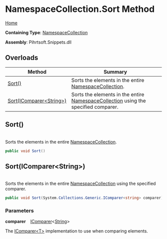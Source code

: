 # NamespaceCollection\.Sort Method

[Home](../../../../README.md)

**Containing Type**: [NamespaceCollection](../README.md)

**Assembly**: Pihrtsoft\.Snippets\.dll

## Overloads

| Method | Summary |
| ------ | ------- |
| [Sort()](#Pihrtsoft_Snippets_NamespaceCollection_Sort) | Sorts the elements in the entire [NamespaceCollection](../README.md)\. |
| [Sort(IComparer\<String>)](#Pihrtsoft_Snippets_NamespaceCollection_Sort_System_Collections_Generic_IComparer_System_String__) | Sorts the elements in the entire [NamespaceCollection](../README.md) using the specified comparer\. |

## Sort\(\) <a id="Pihrtsoft_Snippets_NamespaceCollection_Sort"></a>

\
Sorts the elements in the entire [NamespaceCollection](../README.md)\.

```csharp
public void Sort()
```

## Sort\(IComparer\<String>\) <a id="Pihrtsoft_Snippets_NamespaceCollection_Sort_System_Collections_Generic_IComparer_System_String__"></a>

\
Sorts the elements in the entire [NamespaceCollection](../README.md) using the specified comparer\.

```csharp
public void Sort(System.Collections.Generic.IComparer<string> comparer)
```

### Parameters

**comparer** &ensp; [IComparer](https://docs.microsoft.com/en-us/dotnet/api/system.collections.generic.icomparer-1)\<[String](https://docs.microsoft.com/en-us/dotnet/api/system.string)>

The [IComparer\<T>](https://docs.microsoft.com/en-us/dotnet/api/system.collections.generic.icomparer-1) implementation to use when comparing elements\.